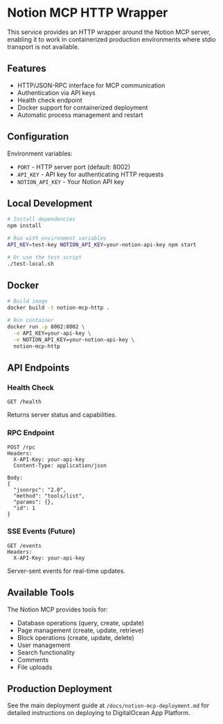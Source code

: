 # Notion MCP HTTP Wrapper

This service provides an HTTP wrapper around the Notion MCP server, enabling it to work in containerized production environments where stdio transport is not available.

## Features

- HTTP/JSON-RPC interface for MCP communication
- Authentication via API keys
- Health check endpoint
- Docker support for containerized deployment
- Automatic process management and restart

## Configuration

Environment variables:

- `PORT` - HTTP server port (default: 8002)
- `API_KEY` - API key for authenticating HTTP requests
- `NOTION_API_KEY` - Your Notion API key

## Local Development

```bash
# Install dependencies
npm install

# Run with environment variables
API_KEY=test-key NOTION_API_KEY=your-notion-api-key npm start

# Or use the test script
./test-local.sh
```

## Docker

```bash
# Build image
docker build -t notion-mcp-http .

# Run container
docker run -p 8002:8002 \
  -e API_KEY=your-api-key \
  -e NOTION_API_KEY=your-notion-api-key \
  notion-mcp-http
```

## API Endpoints

### Health Check
```
GET /health
```

Returns server status and capabilities.

### RPC Endpoint
```
POST /rpc
Headers:
  X-API-Key: your-api-key
  Content-Type: application/json

Body:
{
  "jsonrpc": "2.0",
  "method": "tools/list",
  "params": {},
  "id": 1
}
```

### SSE Events (Future)
```
GET /events
Headers:
  X-API-Key: your-api-key
```

Server-sent events for real-time updates.

## Available Tools

The Notion MCP provides tools for:

- Database operations (query, create, update)
- Page management (create, update, retrieve)
- Block operations (create, update, delete)
- User management
- Search functionality
- Comments
- File uploads

## Production Deployment

See the main deployment guide at `/docs/notion-mcp-deployment.md` for detailed instructions on deploying to DigitalOcean App Platform.